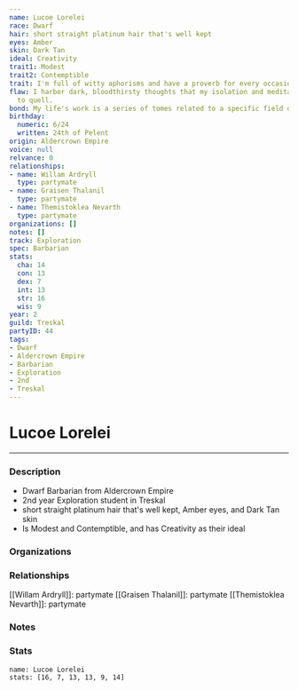```yaml
---
name: Lucoe Lorelei
race: Dwarf
hair: short straight platinum hair that's well kept
eyes: Amber
skin: Dark Tan
ideal: Creativity
trait1: Modest
trait2: Contemptible
trait: I'm full of witty aphorisms and have a proverb for every occasion.
flaw: I harbor dark, bloodthirsty thoughts that my isolation and meditation failed
  to quell.
bond: My life's work is a series of tomes related to a specific field of lore.
birthday:
  numeric: 6/24
  written: 24th of Pelent
origin: Aldercrown Empire
voice: null
relvance: 0
relationships:
- name: Willam Ardryll
  type: partymate
- name: Graisen Thalanil
  type: partymate
- name: Themistoklea Nevarth
  type: partymate
organizations: []
notes: []
track: Exploration
spec: Barbarian
stats:
  cha: 14
  con: 13
  dex: 7
  int: 13
  str: 16
  wis: 9
year: 2
guild: Treskal
partyID: 44
tags:
- Dwarf
- Aldercrown Empire
- Barbarian
- Exploration
- 2nd
- Treskal
---
```

# Lucoe Lorelei
---
### Description
- Dwarf Barbarian from Aldercrown Empire
- 2nd year Exploration student in Treskal
- short straight platinum hair that's well kept, Amber eyes, and Dark Tan skin
- Is Modest and Contemptible, and has Creativity as their ideal

### Organizations

### Relationships
[[Willam Ardryll]]: partymate
[[Graisen Thalanil]]: partymate
[[Themistoklea Nevarth]]: partymate

### Notes

### Stats
```statblock
name: Lucoe Lorelei
stats: [16, 7, 13, 13, 9, 14]
```